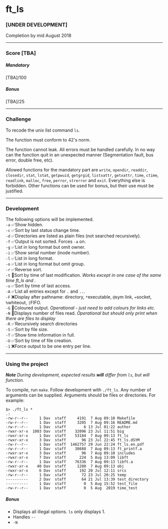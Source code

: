 # ft_ls
### [UNDER DEVELOPMENT]
Completion by mid August 2018
***
### Score [TBA]
##### Mandatory
[TBA]/100
##### Bonus
[TBA]/25
***
### Challenge  
To recode the unix list command `ls`.  
  
The function must conform to 42's norm.  
  
The function cannot leak. All errors must be handled carefully. In no way can the function quit in an unexpected manner (Segmentation fault, bus error, double free, etc).  
  
Allowed functions for the mandatory part are `write`, `opendir`, `readdir`, `closedir`, `stat`, `lstat`, `getpwuid`, `getgrgid`, `listxattr`, `getxattr`, `time`, `ctime`, `readlink`, `malloc`, `free`, `perror`, `strerror` and `exit`. Everything else is forbidden. Other functions can be used for bonus, but their use must be justified.
***
### Development
The following options will be implemented.  
`-a` ✅Show hidden.  
`-c` ✅Sort by last status change time.  
`-d` ✅Directories are listed as plain files (not searched recursively).  
`-f` ✅Output is not sorted. Forces `-a` on.  
`-g` ✅List in long format but omit owner.  
`-i` ✅Show serial number (inode number).  
`-l` ✅List in long format.  
`-o` ✅List in long format but omit group.   
`-r` ✅Reverse sort.  
`-t` 🔶Sort by time of last modification. *Works except in one case of the same time ft_ls and .*  
`-u` ✅Sort by time of last access.  
`-A` ✅List all entries except for `.` and `..`.  
`-F` ❌Display after pathname: directory, `*`executable, `@`sym link, `=`socket, `%`whiteout, `|`FIFO.  
`-G` 🔶Coloured output. *Operational - just need to add colours for links etc.*  
`-N` 🔶Displays number of files read. *Operational but should only print when there are files to display*  
`-R` ✅Recursively search directories  
`-S` ✅Sort by file size.  
`-T` ✅Show time information in full.  
`-U` ✅Sort by time of file creation.  
`-1` ❌Force output to be one entry per line.  
***
### Using the project
***Note*** *During development, expected results* ***will*** *differ from `ls`, but will function.*  
  
To compile, run `make`. Follow development with `./ft_ls`. Any number of arguments can be supplied. Arguments should be files or directories. For example:
```console
$> ./ft_ls *
.:
-rw-r--r--     1 Dav  staff     4191  7 Aug 09:10 Makefile
-rw-r--r--     1 Dav  staff     3205  7 Aug 09:16 README.md
-rw-r--r--     1 Dav  staff        6 13 Jul 01:22 author
-rwxr-xr-x  1003 Dav  staff    32096 23 Jul 11:51 big
-rwxr-xr-x     1 Dav  staff    53184  7 Aug 09:13 ft_ls
-rwxr-xr-x     3 Dav  staff       96 23 Jul 22:45 ft_ls.dSYM
-rw-r--r--     1 Dav  staff  1462757 29 Jun 22:24 ft_ls.en.pdf
-rw-r--r--     1 Dav  staff    38688  7 Aug 09:13 ft_printf.a
-rwxr-xr-x     3 Dav  staff       96  7 Aug 09:10 includes
-rwxr-xr-x     7 Dav  staff      224  5 Aug 13:09 libft
-rw-r--r--     1 Dav  staff    76336  7 Aug 09:13 libft.a
-rwxr-xr-x    40 Dav  staff     1280  7 Aug 09:13 obj
-rwxr-xr-x     6 Dav  staff      192 20 Jul 12:11 srcs
-rw-r--r--     1 Dav  staff       72 23 Jul 20:25 temp
----------     2 Dav  staff       64 21 Jul 13:39 test_directory
----------     1 Dav  staff        0  5 Aug 15:52 test_file
-rw-r--r--     1 Dav  staff        0  5 Aug  2019 time_test
```  
##### Bonus
* Displays all illegal options. `ls` only displays 1.
* Handles `--`
* `-N`
